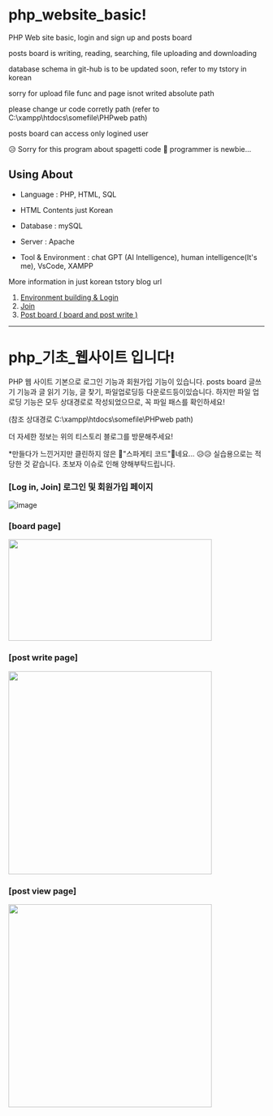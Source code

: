# php_website_basic!
PHP Web site basic, login and sign up and posts board 

posts board is writing, reading, searching, file uploading and downloading 

database schema in git-hub is to be updated soon, refer to my tstory in korean

sorry for upload file func and page isnot writed absolute path

please change ur code corretly path (refer to C:\xampp\htdocs\somefile\PHPweb path)

posts board can access only logined user

&#128549; Sorry for this program about spagetti code &#127837;
programmer is newbie... 


## Using About
* Language : PHP, HTML, SQL

* HTML Contents just Korean

* Database : mySQL

* Server : Apache

* Tool & Environment : chat GPT (AI Intelligence),  human intelligence(It's me), VsCode, XAMPP

More information in just korean tstory blog url
1. [Environment building & Login](https://silver-liq9118.tistory.com/entry/Project-%ED%95%9C%EA%B1%B8%EC%9D%8C%EB%B6%80%ED%84%B0-%EB%8B%A4%EC%8B%9C-%EC%8B%9C%EC%9E%91%ED%95%98%EA%B8%B0-%EC%82%AC%EC%9A%A9%EC%9E%90-%EC%82%AC%EC%9D%B4%ED%8A%B8-%EA%B5%AC%EC%B6%95-PHP-1-%ED%99%98%EA%B2%BD-%EA%B5%AC%EC%B6%95-%EB%B6%80%ED%84%B0-%EB%A1%9C%EA%B7%B8%EC%9D%B8%EA%B9%8C%EC%A7%80)
2. [Join](https://silver-liq9118.tistory.com/entry/Project-%EC%82%AC%EC%9A%A9%EC%9E%90-%EC%82%AC%EC%9D%B4%ED%8A%B8-%EA%B5%AC%EC%B6%95-PHP-2-%ED%9A%8C%EC%9B%90%EA%B0%80%EC%9E%85)
3. [Post board ( board and post write )](https://silver-liq9118.tistory.com/entry/Project-%EC%82%AC%EC%9A%A9%EC%9E%90-%EC%82%AC%EC%9D%B4%ED%8A%B8-%EA%B5%AC%EC%B6%95-PHP-3-%EA%B2%8C%EC%8B%9C%ED%8C%90-%EB%A9%94%EC%9D%B8-%ED%8E%98%EC%9D%B4%EC%A7%80-%EB%B0%8F-%EC%93%B0%EA%B8%B0)

--- 


# php_기초_웹사이트 입니다!

PHP 웹 사이트 기본으로 로그인 기능과 회원가입 기능이 있습니다.
posts board 글쓰기 기능과 글 읽기 기능, 글 찾기, 파일업로딩등 다운로드등이있습니다.
하지만 파일 업로딩 기능은 모두 상대경로로 작성되었으므로, 꼭 파일 패스를 확인하세요!

(참조 상대경로 C:\xampp\htdocs\somefile\PHPweb path)

더 자세한 정보는 위의 티스토리 블로그를 방문해주세요!

*만들다가 느낀거지만 클린하지 않은 &#127837;"스파게티 코드"&#127837;네요... &#128549;&#128549;
실습용으로는 적당한 것 같습니다.
초보자 이슈로 인해 양해부탁드립니다. 

### [Log in, Join] 로그인 및 회원가입 페이지 
![image](https://github.com/silver-liq9118/php_website_basic/assets/68416184/b1599500-3193-4a96-b77d-ef586051008a)

### [board page]
<image src="https://github.com/silver-liq9118/php_website_basic/assets/68416184/033f7567-509b-4b84-adf5-6ea7ae3fd3b3" width="400" height="200"/>

### [post write page]
<img src="https://github.com/silver-liq9118/php_website_basic/assets/68416184/ecc510a8-c6e1-4ac8-99ed-1b98e9bc1366.png"  width="400" height="400"/>


### [post view page]
<img src="https://github.com/silver-liq9118/php_website_basic/assets/68416184/22b5ce16-6e79-415f-91d0-5ebf9faea0d6.png"  width="400" height="400"/>










